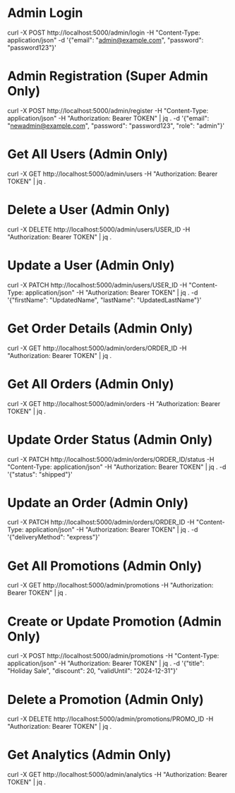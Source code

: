 # Admin Login
curl -X POST http://localhost:5000/admin/login -H "Content-Type: application/json" -d '{"email": "admin@example.com", "password": "password123"}'

# Admin Registration (Super Admin Only)
curl -X POST http://localhost:5000/admin/register -H "Content-Type: application/json" -H "Authorization: Bearer TOKEN" | jq . -d '{"email": "newadmin@example.com", "password": "password123", "role": "admin"}'

# Get All Users (Admin Only)
curl -X GET http://localhost:5000/admin/users -H "Authorization: Bearer TOKEN" | jq .

# Delete a User (Admin Only)
curl -X DELETE http://localhost:5000/admin/users/USER_ID -H "Authorization: Bearer TOKEN" | jq .

# Update a User (Admin Only)
curl -X PATCH http://localhost:5000/admin/users/USER_ID -H "Content-Type: application/json" -H "Authorization: Bearer TOKEN" | jq . -d '{"firstName": "UpdatedName", "lastName": "UpdatedLastName"}'

# Get Order Details (Admin Only)
curl -X GET http://localhost:5000/admin/orders/ORDER_ID -H "Authorization: Bearer TOKEN" | jq .

# Get All Orders (Admin Only)
curl -X GET http://localhost:5000/admin/orders -H "Authorization: Bearer TOKEN" | jq .

# Update Order Status (Admin Only)
curl -X PATCH http://localhost:5000/admin/orders/ORDER_ID/status -H "Content-Type: application/json" -H "Authorization: Bearer TOKEN" | jq . -d '{"status": "shipped"}'

# Update an Order (Admin Only)
curl -X PATCH http://localhost:5000/admin/orders/ORDER_ID -H "Content-Type: application/json" -H "Authorization: Bearer TOKEN" | jq . -d '{"deliveryMethod": "express"}'

# Get All Promotions (Admin Only)
curl -X GET http://localhost:5000/admin/promotions -H "Authorization: Bearer TOKEN" | jq .

# Create or Update Promotion (Admin Only)
curl -X POST http://localhost:5000/admin/promotions -H "Content-Type: application/json" -H "Authorization: Bearer TOKEN" | jq . -d '{"title": "Holiday Sale", "discount": 20, "validUntil": "2024-12-31"}'

# Delete a Promotion (Admin Only)
curl -X DELETE http://localhost:5000/admin/promotions/PROMO_ID -H "Authorization: Bearer TOKEN" | jq .

# Get Analytics (Admin Only)
curl -X GET http://localhost:5000/admin/analytics -H "Authorization: Bearer TOKEN" | jq .
